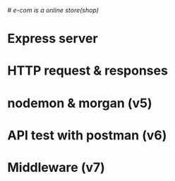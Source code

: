    
*# e-com is a online store(shop)*      

# Express server

# HTTP request & responses     

# nodemon & morgan (v5)

# API test with postman (v6)

# Middleware (v7)       
  
  










